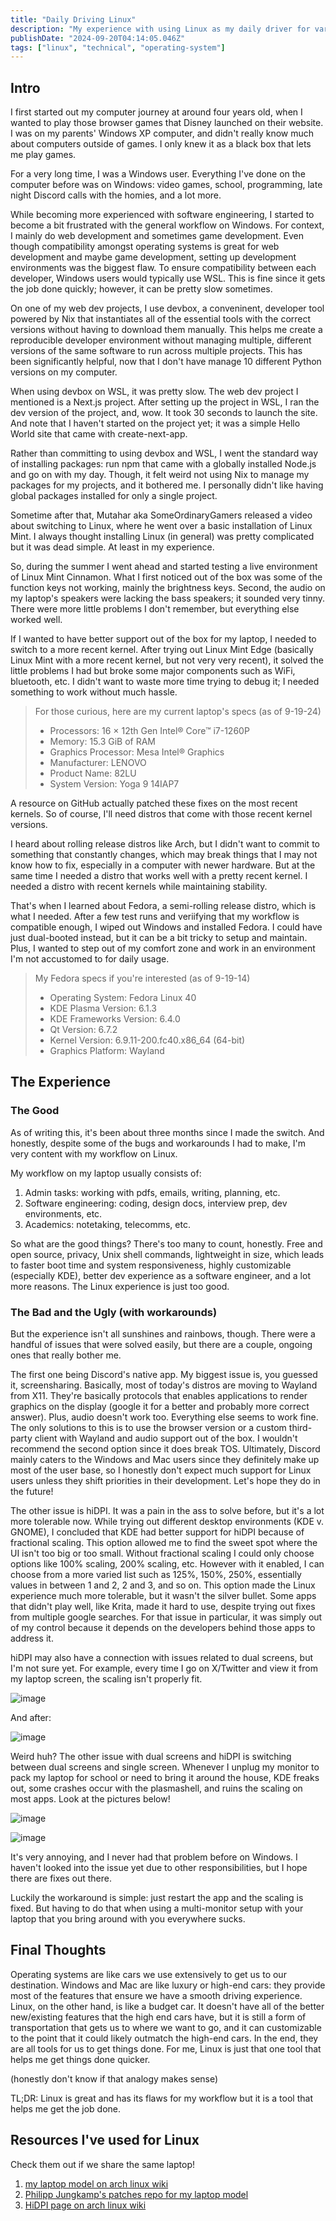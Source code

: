 ```yaml
---
title: "Daily Driving Linux"
description: "My experience with using Linux as my daily driver for various aspects of my life."
publishDate: "2024-09-20T04:14:05.046Z"
tags: ["linux", "technical", "operating-system"]
---
```


## Intro

I first started out my computer journey at around four years old, when I wanted to play those browser games that Disney launched on their website. I was on my parents' Windows XP computer, and didn't really know much about computers outside of games. I only knew it as a black box that lets me play games.

For a very long time, I was a Windows user. Everything I've done on the computer before was on Windows: video games, school, programming, late night Discord calls with the homies, and a lot more.

While becoming more experienced with software engineering, I started to become a bit frustrated with the general workflow on Windows. For context, I mainly do web development and sometimes game development. Even though compatibility amongst operating systems is great for web development and maybe game development, setting up development environments was the biggest flaw. To ensure compatibility between each developer, Windows users would typically use WSL. This is fine since it gets the job done quickly; however, it can be pretty slow sometimes.

On one of my web dev projects, I use devbox, a conveninent, developer tool powered by Nix that instantiates all of the essential tools with the correct versions without having to download them manually. This helps me create a reproducible developer environment without managing multiple, different versions of the same software to run across multiple projects. This has been significantly helpful, now that I don't have manage 10 different Python versions on my computer.

When using devbox on WSL, it was pretty slow. The web dev project I mentioned is a Next.js project. After setting up the project in WSL, I ran the dev version of the project, and, wow. It took 30 seconds to launch the site. And note that I haven't started on the project yet; it was a simple Hello World site that came with create-next-app.

Rather than committing to using devbox and WSL, I went the standard way of installing packages: run npm that came with a globally installed Node.js and go on with my day. Though, it felt weird not using Nix to manage my packages for my projects, and it bothered me. I personally didn't like having global packages installed for only a single project.

Sometime after that, Mutahar aka SomeOrdinaryGamers released a video about switching to Linux, where he went over a basic installation of Linux Mint. I always thought installing Linux (in general) was pretty complicated but it was dead simple. At least in my experience.

So, during the summer I went ahead and started testing a live environment of Linux Mint Cinnamon. What I first noticed out of the box was some of the function keys not working, mainly the brightness keys. Second, the audio on my laptop's speakers were lacking the bass speakers; it sounded very tinny. There were more little problems I don't remember, but everything else worked well.

If I wanted to have better support out of the box for my laptop, I needed to switch to a more recent kernel. After trying out Linux Mint Edge (basically Linux Mint with a more recent kernel, but not very very recent), it solved the little problems I had but broke some major components such as WiFi, bluetooth, etc. I didn't want to waste more time trying to debug it; I needed something to work without much hassle.

> For those curious, here are my current laptop's specs (as of 9-19-24)
>
> - Processors: 16 × 12th Gen Intel® Core™ i7-1260P
> - Memory: 15.3 GiB of RAM
> - Graphics Processor: Mesa Intel® Graphics
> - Manufacturer: LENOVO
> - Product Name: 82LU
> - System Version: Yoga 9 14IAP7

A resource on GitHub actually patched these fixes on the most recent kernels. So of course, I'll need distros that come with those recent kernel versions.

I heard about rolling release distros like Arch, but I didn't want to commit to something that constantly changes, which may break things that I may not know how to fix, especially in a computer with newer hardware. But at the same time I needed a distro that works well with a pretty recent kernel. I needed a distro with recent kernels while maintaining stability.

That's when I learned about Fedora, a semi-rolling release distro, which is what I needed. After a few test runs and veriifying that my workflow is compatible enough, I wiped out Windows and installed Fedora. I could have just dual-booted instead, but it can be a bit tricky to setup and maintain. Plus, I wanted to step out of my comfort zone and work in an environment I'm not accustomed to for daily usage.

> My Fedora specs if you're interested (as of 9-19-14)
>
> - Operating System: Fedora Linux 40
> - KDE Plasma Version: 6.1.3
> - KDE Frameworks Version: 6.4.0
> - Qt Version: 6.7.2
> - Kernel Version: 6.9.11-200.fc40.x86_64 (64-bit)
> - Graphics Platform: Wayland

## The Experience

### The Good

As of writing this, it's been about three months since I made the switch. And honestly, despite some of the bugs and workarounds I had to make, I'm very content with my workflow on Linux.

My workflow on my laptop usually consists of:

1. Admin tasks: working with pdfs, emails, writing, planning, etc.
2. Software engineering: coding, design docs, interview prep, dev environments, etc.
3. Academics: notetaking, telecomms, etc.

So what are the good things? There's too many to count, honestly. Free and open source, privacy, Unix shell commands, lightweight in size, which leads to faster boot time and system responsiveness, highly customizable (especially KDE), better dev experience as a software engineer, and a lot more reasons. The Linux experience is just too good.

### The Bad and the Ugly (with workarounds)

But the experience isn't all sunshines and rainbows, though. There were a handful of issues that were solved easily, but there are a couple, ongoing ones that really bother me.

The first one being Discord's native app. My biggest issue is, you guessed it, screensharing. Basically, most of today's distros are moving to Wayland from X11. They're basically protocols that enables applications to render graphics on the display (google it for a better and probably more correct answer). Plus, audio doesn't work too. Everything else seems to work fine. The only solutions to this is to use the browser version or a custom third-party client with Wayland and audio support out of the box. I wouldn't recommend the second option since it does break TOS. Ultimately, Discord mainly caters to the Windows and Mac users since they definitely make up most of the user base, so I honestly don't expect much support for Linux users unless they shift priorities in their development. Let's hope they do in the future!

The other issue is hiDPI. It was a pain in the ass to solve before, but it's a lot more tolerable now. While trying out different desktop environments (KDE v. GNOME), I concluded that KDE had better support for hiDPI because of fractional scaling. This option allowed me to find the sweet spot where the UI isn't too big or too small. Without fractional scaling I could only choose options like 100% scaling, 200% scaling, etc. However with it enabled, I can choose from a more varied list such as 125%, 150%, 250%, essentially values in between 1 and 2, 2 and 3, and so on. This option made the Linux experience much more tolerable, but it wasn't the silver bullet. Some apps that didn't play well, like Krita, made it hard to use, despite trying out fixes from multiple google searches. For that issue in particular, it was simply out of my control because it depends on the developers behind those apps to address it.

hiDPI may also have a connection with issues related to dual screens, but I'm not sure yet. For example, every time I go on X/Twitter and view it from my laptop screen, the scaling isn't properly fit.

![image](./Pasted_image_20240919202049.png "Improper scaling")

And after:

![image](./Pasted_image_20240919202234.png "Proper scaling")

Weird huh? The other issue with dual screens and hiDPI is switching between dual screens and single screen. Whenever I unplug my monitor to pack my laptop for school or need to bring it around the house, KDE freaks out, some crashes occur with the plasmashell, and ruins the scaling on most apps. Look at the pictures below!

![image](./Pasted_image_20240919202537.png "Before unplugging my monitor")

![image](./Pasted_image_20240919202654.png "After unplugging my monitor")

It's very annoying, and I never had that problem before on Windows. I haven't looked into the issue yet due to other responsibilities, but I hope there are fixes out there.

Luckily the workaround is simple: just restart the app and the scaling is fixed. But having to do that when using a multi-monitor setup with your laptop that you bring around with you everywhere sucks.

## Final Thoughts

Operating systems are like cars we use extensively to get us to our destination. Windows and Mac are like luxury or high-end cars: they provide most of the features that ensure we have a smooth driving experience. Linux, on the other hand, is like a budget car. It doesn't have all of the better new/existing features that the high end cars have, but it is still a form of transportation that gets us to where we want to go, and it can customizable to the point that it could likely outmatch the high-end cars. In the end, they are all tools for us to get things done. For me, Linux is just that one tool that helps me get things done quicker.

(honestly don't know if that analogy makes sense)

TL;DR: Linux is great and has its flaws for my workflow but it is a tool that helps me get the job done.

## Resources I've used for Linux

Check them out if we share the same laptop!

1. [my laptop model on arch linux wiki](<https://wiki.archlinux.org/title/Lenovo_Yoga_9i_2022_(14AiPI7)>)
2. [Philipp Jungkamp's patches repo for my laptop model](https://github.com/PJungkamp/yoga9-linux)
3. [HiDPI page on arch linux wiki](https://wiki.archlinux.org/title/HiDPI)
